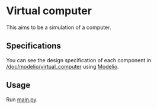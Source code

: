 # Virtual computer

This aims to be a simulation of a computer.  

## Specifications

You can see the design specification of each component in [/doc/modelio/virtual_computer](/doc/modelio/virtual_computer) 
using [Modelio](https://www.modelio.org/index.htm).  

## Usage

Run [main.py](main.py).
